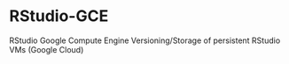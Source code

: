 # RStudio-GCE
RStudio Google Compute Engine
Versioning/Storage of persistent RStudio VMs (Google Cloud)
